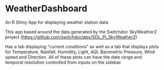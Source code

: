 # WeatherDashboard
An R Shiny App for displaying weather station data


This app based around the data generated by the Switchdoc SkyWeather2 project (https://github.com/switchdoclabs/SDL_Pi_SkyWeather2).

Has a tab displaying "current conditions" as well as a tab that displays plots for Temperature, Rainfall, Humidity, Light, AQI, Barometric Pressure, Wind speed and Direction. All of these plots can have the date range and temporal resolution controlled from inputs on the sidebar. 
